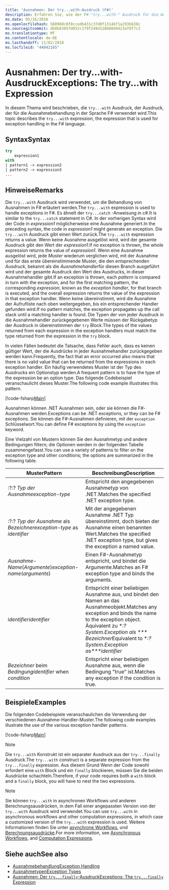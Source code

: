 ```yaml
---
title: 'Ausnahmen: Der try...with-Ausdruck (F#)'
description: Erfahren Sie, wie der F#-"try...with-" Ausdruck für die Ausnahmebehandlung zu verwenden.
ms.date: 05/16/2016
ms.openlocfilehash: 588960c0f8ccedb431c37d0f1314bf1a293b638c
ms.sourcegitcommit: db8b83057d052c1f9f249d128b08d4423af0f7c2
ms.translationtype: MT
ms.contentlocale: de-DE
ms.lasthandoff: 11/02/2018
ms.locfileid: "44042165"
---
```

# <a name="exceptions-the-trywith-expression"></a><span data-ttu-id="972c0-103">Ausnahmen: Der try...with-Ausdruck</span><span class="sxs-lookup"><span data-stu-id="972c0-103">Exceptions: The try...with Expression</span></span>

<span data-ttu-id="972c0-104">In diesem Thema wird beschrieben, die `try...with` Ausdruck, der Ausdruck, der für die Ausnahmebehandlung in der Sprache F# verwendet wird.</span><span class="sxs-lookup"><span data-stu-id="972c0-104">This topic describes the `try...with` expression, the expression that is used for exception handling in the F# language.</span></span>

## <a name="syntax"></a><span data-ttu-id="972c0-105">Syntax</span><span class="sxs-lookup"><span data-stu-id="972c0-105">Syntax</span></span>

```fsharp
try
    expression1
with
| pattern1 -> expression2
| pattern2 -> expression3
...
```

## <a name="remarks"></a><span data-ttu-id="972c0-106">Hinweise</span><span class="sxs-lookup"><span data-stu-id="972c0-106">Remarks</span></span>

<span data-ttu-id="972c0-107">Die `try...with` Ausdruck wird verwendet, um die Behandlung von Ausnahmen in F# erläutert werden.</span><span class="sxs-lookup"><span data-stu-id="972c0-107">The `try...with` expression is used to handle exceptions in F#.</span></span> <span data-ttu-id="972c0-108">Es ähnelt der `try...catch` -Anweisung in c#.</span><span class="sxs-lookup"><span data-stu-id="972c0-108">It is similar to the `try...catch` statement in C#.</span></span> <span data-ttu-id="972c0-109">In der vorherigen Syntax wird der Code in *expression1* möglicherweise eine Ausnahme generiert.</span><span class="sxs-lookup"><span data-stu-id="972c0-109">In the preceding syntax, the code in *expression1* might generate an exception.</span></span> <span data-ttu-id="972c0-110">Die `try...with` Ausdruck gibt einen Wert zurück.</span><span class="sxs-lookup"><span data-stu-id="972c0-110">The `try...with` expression returns a value.</span></span> <span data-ttu-id="972c0-111">Wenn keine Ausnahme ausgelöst wird, wird der gesamte Ausdruck gibt den Wert der *expression1*.</span><span class="sxs-lookup"><span data-stu-id="972c0-111">If no exception is thrown, the whole expression returns the value of *expression1*.</span></span> <span data-ttu-id="972c0-112">Wenn eine Ausnahme ausgelöst wird, jede *Muster* wiederum verglichen wird, mit der Ausnahme und für das erste übereinstimmende Muster, die den entsprechenden *Ausdruck*, bekannt als die *Ausnahmehandler*für diesen Branch ausgeführt wird und der gesamte Ausdruck den Wert des Ausdrucks, in dieser Ausnahmehandler gibt.</span><span class="sxs-lookup"><span data-stu-id="972c0-112">If an exception is thrown, each *pattern* is compared in turn with the exception, and for the first matching pattern, the corresponding *expression*, known as the *exception handler*, for that branch is executed, and the overall expression returns the value of the expression in that exception handler.</span></span> <span data-ttu-id="972c0-113">Wenn keine übereinstimmt, wird die Ausnahme der Aufrufliste nach oben weitergegeben, bis ein entsprechender Handler gefunden wird.</span><span class="sxs-lookup"><span data-stu-id="972c0-113">If no pattern matches, the exception propagates up the call stack until a matching handler is found.</span></span> <span data-ttu-id="972c0-114">Die Typen der von jeder Ausdruck in die Ausnahmehandler zurückgegebenen Werte müssen der Rückgabetyp der Ausdruck in übereinstimmen der `try` Block.</span><span class="sxs-lookup"><span data-stu-id="972c0-114">The types of the values returned from each expression in the exception handlers must match the type returned from the expression in the `try` block.</span></span>

<span data-ttu-id="972c0-115">In vielen Fällen bedeutet die Tatsache, dass Fehler auch, dass es keinen gültiger Wert, der die Ausdrücke in jeder Ausnahmehandler zurückgegeben werden kann.</span><span class="sxs-lookup"><span data-stu-id="972c0-115">Frequently, the fact that an error occurred also means that there is no valid value that can be returned from the expressions in each exception handler.</span></span> <span data-ttu-id="972c0-116">Ein häufig verwendetes Muster ist der Typ des Ausdrucks ein Optionstyp werden.</span><span class="sxs-lookup"><span data-stu-id="972c0-116">A frequent pattern is to have the type of the expression be an option type.</span></span> <span data-ttu-id="972c0-117">Das folgende Codebeispiel veranschaulicht dieses Muster.</span><span class="sxs-lookup"><span data-stu-id="972c0-117">The following code example illustrates this pattern.</span></span>

[!code-fsharp[Main](../../../../samples/snippets/fsharp/lang-ref-2/snippet5601.fs)]

<span data-ttu-id="972c0-118">Ausnahmen können .NET Ausnahmen sein, oder sie können die F#-Ausnahmen werden.</span><span class="sxs-lookup"><span data-stu-id="972c0-118">Exceptions can be .NET exceptions, or they can be F# exceptions.</span></span> <span data-ttu-id="972c0-119">Sie können die F#-Ausnahmen definieren, mit der `exception` Schlüsselwort.</span><span class="sxs-lookup"><span data-stu-id="972c0-119">You can define F# exceptions by using the `exception` keyword.</span></span>

<span data-ttu-id="972c0-120">Eine Vielzahl von Mustern können Sie den Ausnahmetyp und andere Bedingungen filtern; die Optionen werden in der folgenden Tabelle zusammengefasst.</span><span class="sxs-lookup"><span data-stu-id="972c0-120">You can use a variety of patterns to filter on the exception type and other conditions; the options are summarized in the following table.</span></span>

|<span data-ttu-id="972c0-121">Muster</span><span class="sxs-lookup"><span data-stu-id="972c0-121">Pattern</span></span>|<span data-ttu-id="972c0-122">Beschreibung</span><span class="sxs-lookup"><span data-stu-id="972c0-122">Description</span></span>|
|-------|-----------|
|<span data-ttu-id="972c0-123">:?</span><span class="sxs-lookup"><span data-stu-id="972c0-123">:?</span></span> <span data-ttu-id="972c0-124">*Typ der Ausnahme*</span><span class="sxs-lookup"><span data-stu-id="972c0-124">*exception-type*</span></span>|<span data-ttu-id="972c0-125">Entspricht den angegebenen Ausnahmetyp von .NET.</span><span class="sxs-lookup"><span data-stu-id="972c0-125">Matches the specified .NET exception type.</span></span>|
|<span data-ttu-id="972c0-126">:?</span><span class="sxs-lookup"><span data-stu-id="972c0-126">:?</span></span> <span data-ttu-id="972c0-127">*Typ der Ausnahme* als *Bezeichner*</span><span class="sxs-lookup"><span data-stu-id="972c0-127">*exception-type* as *identifier*</span></span>|<span data-ttu-id="972c0-128">Mit der angegebenen Ausnahme .NET Typ übereinstimmt, doch bieten der Ausnahme einen benannten Wert.</span><span class="sxs-lookup"><span data-stu-id="972c0-128">Matches the specified .NET exception type, but gives the exception a named value.</span></span>|
|<span data-ttu-id="972c0-129">*Ausnahme-Name*(*Argumente*)</span><span class="sxs-lookup"><span data-stu-id="972c0-129">*exception-name*(*arguments*)</span></span>|<span data-ttu-id="972c0-130">Einen F#-Ausnahmetyp entspricht, und bindet die Argumente.</span><span class="sxs-lookup"><span data-stu-id="972c0-130">Matches an F# exception type and binds the arguments.</span></span>|
|<span data-ttu-id="972c0-131">*identifier*</span><span class="sxs-lookup"><span data-stu-id="972c0-131">*identifier*</span></span>|<span data-ttu-id="972c0-132">Entspricht einer beliebigen Ausnahme aus, und bindet den Namen an das Ausnahmeobjekt.</span><span class="sxs-lookup"><span data-stu-id="972c0-132">Matches any exception and binds the name to the exception object.</span></span> <span data-ttu-id="972c0-133">Äquivalent zu \**:? System.Exception als \*\*\* Bezeichner*</span><span class="sxs-lookup"><span data-stu-id="972c0-133">Equivalent to \**:? System.Exception as\*\*\*identifier*</span></span>|
|<span data-ttu-id="972c0-134">*Bezeichner* beim *Bedingung*</span><span class="sxs-lookup"><span data-stu-id="972c0-134">*identifier* when *condition*</span></span>|<span data-ttu-id="972c0-135">Entspricht einer beliebigen Ausnahme aus, wenn die Bedingung "true" ist.</span><span class="sxs-lookup"><span data-stu-id="972c0-135">Matches any exception if the condition is true.</span></span>|

## <a name="examples"></a><span data-ttu-id="972c0-136">Beispiele</span><span class="sxs-lookup"><span data-stu-id="972c0-136">Examples</span></span>

<span data-ttu-id="972c0-137">Die folgenden Codebeispiele veranschaulichen die Verwendung der verschiedenen Ausnahme-Handler-Muster.</span><span class="sxs-lookup"><span data-stu-id="972c0-137">The following code examples illustrate the use of the various exception handler patterns.</span></span>

[!code-fsharp[Main](../../../../samples/snippets/fsharp/lang-ref-2/snippet5602.fs)]

>[!NOTE]
<span data-ttu-id="972c0-138">Die `try...with` Konstrukt ist ein separater Ausdruck aus der `try...finally` Ausdruck.</span><span class="sxs-lookup"><span data-stu-id="972c0-138">The `try...with` construct is a separate expression from the `try...finally` expression.</span></span> <span data-ttu-id="972c0-139">Aus diesem Grund Wenn der Code sowohl erfordert eine `with` Block und ein `finally` blockieren, müssen Sie die beiden Ausdrücke schachteln.</span><span class="sxs-lookup"><span data-stu-id="972c0-139">Therefore, if your code requires both a `with` block and a `finally` block, you will have to nest the two expressions.</span></span>

>[!NOTE]
<span data-ttu-id="972c0-140">Sie können `try...with` in asynchronen Workflows und anderen Berechnungsausdrücken, in dem Fall einer angepassten Version von der `try...with` Ausdruck wird verwendet.</span><span class="sxs-lookup"><span data-stu-id="972c0-140">You can use `try...with` in asynchronous workflows and other computation expressions, in which case a customized version of the `try...with` expression is used.</span></span> <span data-ttu-id="972c0-141">Weitere Informationen finden Sie unter [asynchrone Workflows](../asynchronous-workflows.md), und [Berechnungsausdrücke](../computation-expressions.md).</span><span class="sxs-lookup"><span data-stu-id="972c0-141">For more information, see [Asynchronous Workflows](../asynchronous-workflows.md), and [Computation Expressions](../computation-expressions.md).</span></span>

## <a name="see-also"></a><span data-ttu-id="972c0-142">Siehe auch</span><span class="sxs-lookup"><span data-stu-id="972c0-142">See also</span></span>

- [<span data-ttu-id="972c0-143">Ausnahmebehandlung</span><span class="sxs-lookup"><span data-stu-id="972c0-143">Exception Handling</span></span>](index.md)
- [<span data-ttu-id="972c0-144">Ausnahmetypen</span><span class="sxs-lookup"><span data-stu-id="972c0-144">Exception Types</span></span>](exception-types.md)
- [<span data-ttu-id="972c0-145">Ausnahmen: Der `try...finally`-Ausdruck</span><span class="sxs-lookup"><span data-stu-id="972c0-145">Exceptions: The `try...finally` Expression</span></span>](the-try-finally-expression.md)
